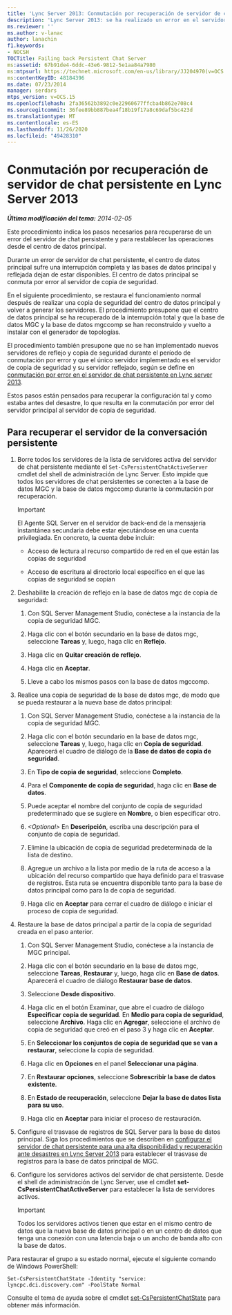 ```yaml
---
title: 'Lync Server 2013: Conmutación por recuperación de servidor de chat persistente'
description: 'Lync Server 2013: se ha realizado un error en el servidor de chat persistente.'
ms.reviewer: ''
ms.author: v-lanac
author: lanachin
f1.keywords:
- NOCSH
TOCTitle: Failing back Persistent Chat Server
ms:assetid: 67b91de4-6ddc-43e6-9812-5e1aa84a7980
ms:mtpsurl: https://technet.microsoft.com/en-us/library/JJ204970(v=OCS.15)
ms:contentKeyID: 48184396
ms.date: 07/23/2014
manager: serdars
mtps_version: v=OCS.15
ms.openlocfilehash: 2fa36562b3892c0e22960677ffcba4b862e708c4
ms.sourcegitcommit: 36fee89bb887bea4f18b19f17a8c69daf5bc423d
ms.translationtype: MT
ms.contentlocale: es-ES
ms.lasthandoff: 11/26/2020
ms.locfileid: "49428310"
---
```

# <a name="failing-back-persistent-chat-server-in-lync-server-2013"></a>Conmutación por recuperación de servidor de chat persistente en Lync Server 2013

<div data-xmlns="http://www.w3.org/1999/xhtml">

<div class="topic" data-xmlns="http://www.w3.org/1999/xhtml" data-msxsl="urn:schemas-microsoft-com:xslt" data-cs="https://msdn.microsoft.com/">

<div data-asp="https://msdn2.microsoft.com/asp">



</div>

<div id="mainSection">

<div id="mainBody">

<span> </span>

_**Última modificación del tema:** 2014-02-05_

Este procedimiento indica los pasos necesarios para recuperarse de un error del servidor de chat persistente y para restablecer las operaciones desde el centro de datos principal.

Durante un error de servidor de chat persistente, el centro de datos principal sufre una interrupción completa y las bases de datos principal y reflejada dejan de estar disponibles. El centro de datos principal se conmuta por error al servidor de copia de seguridad.

En el siguiente procedimiento, se restaura el funcionamiento normal después de realizar una copia de seguridad del centro de datos principal y volver a generar los servidores. El procedimiento presupone que el centro de datos principal se ha recuperado de la interrupción total y que la base de datos MGC y la base de datos mgccomp se han reconstruido y vuelto a instalar con el generador de topologías.

El procedimiento también presupone que no se han implementado nuevos servidores de reflejo y copia de seguridad durante el período de conmutación por error y que el único servidor implementado es el servidor de copia de seguridad y su servidor reflejado, según se define en [conmutación por error en el servidor de chat persistente en Lync server 2013](lync-server-2013-failing-over-persistent-chat-server.md).

Estos pasos están pensados para recuperar la configuración tal y como estaba antes del desastre, lo que resulta en la conmutación por error del servidor principal al servidor de copia de seguridad.

<div>

## <a name="to-fail-back-persistent-chat-server"></a>Para recuperar el servidor de la conversación persistente

1.  Borre todos los servidores de la lista de servidores activa del servidor de chat persistente mediante el `Set-CsPersistentChatActiveServer` cmdlet del shell de administración de Lync Server. Esto impide que todos los servidores de chat persistentes se conecten a la base de datos MGC y la base de datos mgccomp durante la conmutación por recuperación.
    
    <div>
    

    > [!IMPORTANT]  
    > El Agente SQL Server en el servidor de back-end de la mensajería instantánea secundaria debe estar ejecutándose en una cuenta privilegiada. En concreto, la cuenta debe incluir: 
    > <UL>
    > <LI>
    > <P>Acceso de lectura al recurso compartido de red en el que están las copias de seguridad</P>
    > <LI>
    > <P>Acceso de escritura al directorio local específico en el que las copias de seguridad se copian</P></LI></UL>

    
    </div>

2.  Deshabilite la creación de reflejo en la base de datos mgc de copia de seguridad:
    
    1.  Con SQL Server Management Studio, conéctese a la instancia de la copia de seguridad MGC.
    
    2.  Haga clic con el botón secundario en la base de datos mgc, seleccione **Tareas** y, luego, haga clic en **Reflejo**.
    
    3.  Haga clic en **Quitar creación de reflejo**.
    
    4.  Haga clic en **Aceptar**.
    
    5.  Lleve a cabo los mismos pasos con la base de datos mgccomp.

3.  Realice una copia de seguridad de la base de datos mgc, de modo que se pueda restaurar a la nueva base de datos principal:
    
    1.  Con SQL Server Management Studio, conéctese a la instancia de la copia de seguridad MGC.
    
    2.  Haga clic con el botón secundario en la base de datos mgc, seleccione **Tareas** y, luego, haga clic en **Copia de seguridad**. Aparecerá el cuadro de diálogo de la **Base de datos de copia de seguridad**.
    
    3.  En **Tipo de copia de seguridad**, seleccione **Completo**.
    
    4.  Para el **Componente de copia de seguridad**, haga clic en **Base de datos**.
    
    5.  Puede aceptar el nombre del conjunto de copia de seguridad predeterminado que se sugiere en **Nombre**, o bien especificar otro.
    
    6.  *\<Optional\>* En **Descripción**, escriba una descripción para el conjunto de copia de seguridad.
    
    7.  Elimine la ubicación de copia de seguridad predeterminada de la lista de destino.
    
    8.  Agregue un archivo a la lista por medio de la ruta de acceso a la ubicación del recurso compartido que haya definido para el trasvase de registros. Esta ruta se encuentra disponible tanto para la base de datos principal como para la de copia de seguridad.
    
    9.  Haga clic en **Aceptar** para cerrar el cuadro de diálogo e iniciar el proceso de copia de seguridad.

4.  Restaure la base de datos principal a partir de la copia de seguridad creada en el paso anterior.
    
    1.  Con SQL Server Management Studio, conéctese a la instancia de MGC principal.
    
    2.  Haga clic con el botón secundario en la base de datos mgc, seleccione **Tareas**, **Restaurar** y, luego, haga clic en **Base de datos**. Aparecerá el cuadro de diálogo **Restaurar base de datos**.
    
    3.  Seleccione **Desde dispositivo**.
    
    4.  Haga clic en el botón Examinar, que abre el cuadro de diálogo **Especificar copia de seguridad**. En **Medio para copia de seguridad**, seleccione **Archivo**. Haga clic en **Agregar**, seleccione el archivo de copia de seguridad que creó en el paso 3 y haga clic en **Aceptar**.
    
    5.  En **Seleccionar los conjuntos de copia de seguridad que se van a restaurar**, seleccione la copia de seguridad.
    
    6.  Haga clic en **Opciones** en el panel **Seleccionar una página**.
    
    7.  En **Restaurar opciones**, seleccione **Sobrescribir la base de datos existente**.
    
    8.  En **Estado de recuperación**, seleccione **Dejar la base de datos lista para su uso**.
    
    9.  Haga clic en **Aceptar** para iniciar el proceso de restauración.

5.  Configure el trasvase de registros de SQL Server para la base de datos principal. Siga los procedimientos que se describen en [configurar el servidor de chat persistente para una alta disponibilidad y recuperación ante desastres en Lync Server 2013](lync-server-2013-configuring-persistent-chat-server-for-high-availability-and-disaster-recovery.md) para establecer el trasvase de registros para la base de datos principal de MGC.

6.  Configure los servidores activos del servidor de chat persistente. Desde el shell de administración de Lync Server, use el cmdlet **set-CsPersistentChatActiveServer** para establecer la lista de servidores activos.
    
    <div>
    

    > [!IMPORTANT]  
    > Todos los servidores activos tienen que estar en el mismo centro de datos que la nueva base de datos principal o en un centro de datos que tenga una conexión con una latencia baja o un ancho de banda alto con la base de datos.

    
    </div>

Para restaurar el grupo a su estado normal, ejecute el siguiente comando de Windows PowerShell:

    Set-CsPersistentChatState -Identity "service: lyncpc.dci.discovery.com" -PoolState Normal

Consulte el tema de ayuda sobre el cmdlet [set-CsPersistentChatState](https://docs.microsoft.com/powershell/module/skype/Set-CsPersistentChatState) para obtener más información.

</div>

</div>

<span> </span>

</div>

</div>

</div>

